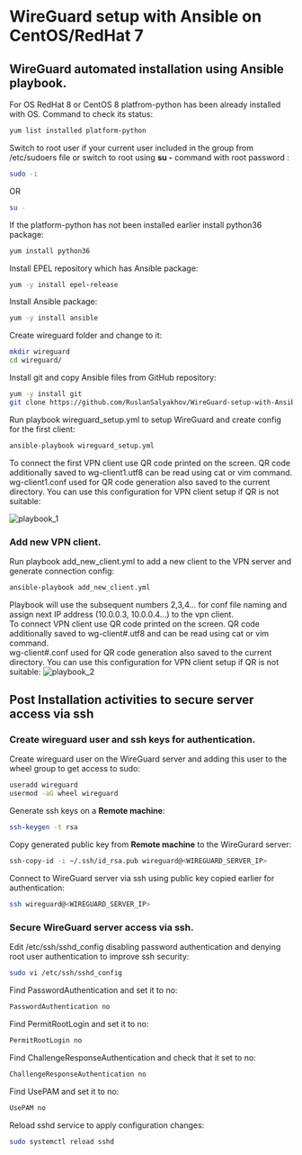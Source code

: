 # WireGuard setup with Ansible on CentOS/RedHat 7 

## WireGuard automated installation using Ansible playbook. ##

For OS RedHat 8 or CentOS 8 platfrom-python has been already installed with OS. Command to check its status:
```bash
yum list installed platform-python
```
Switch to root user if your current user included in the group from /etc/sudoers file or switch to root using **su -** command with root password : 
```bash
sudo -i
```
OR
```bash
su -
```
If the platform-python has not been installed earlier install python36 package:
```bash
yum install python36    
```
Install EPEL repository which has Ansible package:
```bash
yum -y install epel-release
```
Install Ansible package:
```bash
yum -y install ansible
```
Create wireguard folder and change to it:
```bash
mkdir wireguard
cd wireguard/
```
Install git and copy Ansible files from GitHub repository:
```bash
yum -y install git
git clone https://github.com/RuslanSalyakhov/WireGuard-setup-with-Ansible.git ~/wireguard
```
Run playbook wireguard_setup.yml to setup WireGuard and create config for the first client:
```bash
ansible-playbook wireguard_setup.yml
```
To connect the first VPN client use QR code printed on the screen. QR code additionally saved to wg-client1.utf8 can be read using cat or vim command.  
wg-client1.conf used for QR code generation also saved to the current directory. You can use this configuration for VPN client setup if QR is not suitable:

![playbook_1](https://github.com/RuslanSalyakhov/WireGuard-setup-with-Ansible/assets/45723128/caf01cc3-5e18-4308-b839-73f26db70bc8)

### Add new VPN client. ###
Run playbook add_new_client.yml to add a new client to the VPN server and generate connection config:
```bash
ansible-playbook add_new_client.yml
```
Playbook will use the subsequent numbers 2,3,4... for conf file naming and assign next IP address (10.0.0.3, 10.0.0.4...) to the vpn client.<br />To connect VPN client use QR code printed on the screen. QR code additionally saved to wg-client#.utf8 and can be read using cat or vim command.  
wg-client#.conf used for QR code generation also saved to the current directory. You can use this configuration for VPN client setup if QR is not suitable:
![playbook_2](https://github.com/RuslanSalyakhov/WireGuard-setup-with-Ansible/assets/45723128/b3a3b376-beab-41c8-9680-daa6ef642229)

## Post Installation activities to secure server access via ssh  ##
### Create wireguard user and ssh keys for authentication. ###
Create wireguard user on the WireGuard server and adding this user to the wheel group to get access to sudo:
```bash
useradd wireguard
usermod -aG wheel wireguard
```
Generate ssh keys on a **Remote machine**:
```bash
ssh-keygen -t rsa
```
Copy generated public key from **Remote machine** to the WireGurard server:
```bash
ssh-copy-id -i ~/.ssh/id_rsa.pub wireguard@<WIREGUARD_SERVER_IP>
```
Connect to WireGuard server via ssh using public key copied earlier for authentication:
```bash
ssh wireguard@<WIREGUARD_SERVER_IP>
```
### Secure WireGuard server access via ssh. ###
Edit /etc/ssh/sshd_config disabling password authentication and denying root user authentication to improve ssh security:
```bash
sudo vi /etc/ssh/sshd_config
```
Find PasswordAuthentication and set it to no:
```bash
PasswordAuthentication no
```
Find PermitRootLogin and set it to no:
```bash
PermitRootLogin no
```
Find ChallengeResponseAuthentication and check that it set to no:
```bash
ChallengeResponseAuthentication no
```
Find UsePAM and set it to no:
```bash
UsePAM no
```
Reload sshd service to apply configuration changes:
```bash
sudo systemctl reload sshd
```
